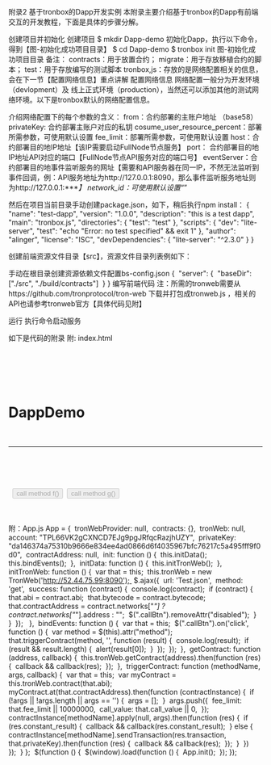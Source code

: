 附录2
基于tronbox的Dapp开发实例
本附录主要介绍基于tronbox的Dapp有前端交互的开发教程，下面是具体的步骤分解。

创建项目并初始化
创建项目
$ mkdir Dapp-demo
初始化Dapp，执行以下命令，得到【图-初始化成功项目目录】
$ cd Dapp-demo
$ tronbox init
图-初始化成功项目目录
备注：
contracts：用于放置合约；
migrate：用于存放移植合约的脚本；
test：用于存放编写的测试脚本
tronbox,js：存放的是网络配置相关的信息，会在下一节【配置网络信息】重点讲解
配置网络信息
网络配置一般分为开发环境（devlopment）及 线上正式环境（production），当然还可以添加其他的测试网络环境。以下是tronbox默认的网络配置信息。

介绍网络配置下的每个参数的含义：
from：合约部署的主账户地址 （base58）
privateKey:  合约部署主账户对应的私钥
cosume_user_resource_percent：部署所需参数，可使用默认设置
fee_limit：部署所需参数，可使用默认设置
host：合约部署目的地IP地址【该IP需要启动FullNode节点服务】
port： 合约部署目的地IP地址API对应的端口【FullNode节点API服务对应的端口号】
eventServer：合约部署目的地事件监听服务的网址【需要和API服务器在同一IP，不然无法监听到事件回调，例：API服务地址为http://127.0.0.1:8090，那么事件监听服务地址则为http://127.0.0.1:****】
network_id：可使用默认设置“*”

然后在项目当前目录手动创建package.json，如下，稍后执行npm install： 
{
 "name": "test-dapp",
  "version": "1.0.0",
  "description": "this is a test dapp",
  "main": "tronbox.js",
  "directories": {
    "test": "test"
  },
  "scripts": {
    "dev": "lite-server",
    "test": "echo \"Error: no test specified\" && exit 1"
  },
  "author": "alinger",
  "license": "ISC",
  "devDependencies": {
    "lite-server": "^2.3.0"
  }
}

创建前端资源文件目录【src】，资源文件目录列表例如下：

手动在根目录创建资源依赖文件配置bs-config.json
{   "server": {     "baseDir": ["./src", "./build/contracts"]   } }
编写前端代码
注：所需的tronweb需要从https://github.com/tronprotocol/tron-web 下载并打包成tronweb.js ，相关的API也请参考tronweb官方【具体代码见附】

运行
执行命令<npm run dev>启动服务


如下是代码的附录
附: index.html
<!DOCTYPE html> <html lang="en">   <head>     <meta charset="utf-8">     <meta http-equiv="X-UA-Compatible" content="IE=edge">     <meta name="viewport" content="width=device-width, initial-scale=1">     <title>DappDemo</title>   </head>   <body>     <div class="container">       <div class="row">         <div class="col-xs-12 col-sm-8 col-sm-push-2">           <h1 class="text-center">DappDemo</h1>           <hr/>           <br/>         </div>       </div>        <div class="row">         <button class="callBtn" method="f" disabled="disabled">call method f()</button>         <button class="callBtn" method="g" disabled="disabled">call method g()</button>       </div>     </div>      <!-- jQuery (necessary for Bootstrap's JavaScript plugins) -->     <script src="js/jquery-2.1.4.min.js"></script>     <!-- Include all compiled plugins (below), or include individual files as needed -->     <script src="js/bootstrap.min.js"></script>     <script src="js/tronweb.js"></script>     <script src="js/app.js"></script>   </body> </html>

附：App.js
App = {     tronWebProvider: null,     contracts: {},     tronWeb: null,     account: "TPL66VK2gCXNCD7EJg9pgJRfqcRazjhUZY",     privateKey: "da146374a75310b9666e834ee4ad0866d6f4035967bfc76217c5a495fff9f0d0",     contractAddress: null,     init: function () {         this.initData();         this.bindEvents();     },     initData: function () {         this.initTronWeb();     },     initTronWeb: function () {         var that = this;         this.tronWeb = new TronWeb('http://52.44.75.99:8090');         $.ajax({             url: 'Test.json',             method: 'get',             success: function (contract) {                 console.log(contract);                 if (contract) {                     that.abi = contract.abi;                     that.bytecode = contract.bytecode;                     that.contractAddress = contract.networks["*"] ? contract.networks["*"].address : "";                     $(".callBtn").removeAttr("disabled");                 }             }         });      },     bindEvents: function () {         var that = this;         $(".callBtn").on('click', function () {             var method = $(this).attr("method");             that.triggerContract(method, '', function (result) {                 console.log(result);                 if (result && result.length) {                     alert(result[0]);                 }             });         });     },     getContract: function (address, callback) {         this.tronWeb.getContract(address).then(function (res) {             callback && callback(res);         });     },     triggerContract: function (methodName, args, callback) {         var that = this;         var myContract = this.tronWeb.contract(that.abi);         myContract.at(that.contractAddress).then(function (contractInstance) {             if (!args || !args.length || args == '') {                 args = [];             }             args.push({                 fee_limit: that.fee_limit || 10000000,                 call_value: that.call_value || 0,             });             contractInstance[methodName].apply(null, args).then(function (res) {                 if (res.constant_result) {                     callback && callback(res.constant_result);                 } else {                     contractInstance[methodName].sendTransaction(res.transaction, that.privateKey).then(function (res) {                         callback && callback(res);                     });                 }             })          });     } };  $(function () {     $(window).load(function () {         App.init();     }); });
